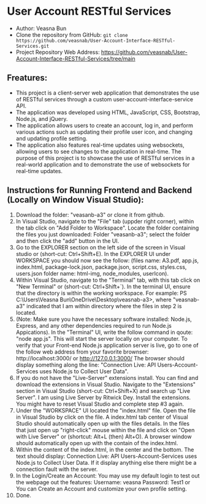 # User Account RESTful Services
- Author: Veasna Bun
- Clone the repository from GitHub: `git clone https://github.com/veasnab/User-Account-Interface-RESTful-Services.git`
- Project Repository Web Address: https://github.com/veasnab/User-Account-Interface-RESTful-Services/tree/main

## Freatures:
- This project is a client-server web application that demonstrates the use of RESTful services through a custom user-account-interface-service API.
- The application was developed using HTML, JavaScript, CSS, Bootstrap, Node.js, and jQuery. 
- The application allows users to create an account, log in, and perform various actions such as updating their profile user icon, and changing and updating profile setting. 
- The application also features real-time updates using websockets, allowing users to see changes to the application in real-time. The purpose of this project is to showcase the use of RESTful services in a real-world application and to demonstrate the use of websockets for real-time updates.
	
## Instructions for Running Frontend and Backend (Locally on Window Visual Studio): 
1. Download the folder: "veasanb-a3" or clone it from github.
2. In Visual Studio, navigate to the "File" tab (uppder right corner), within the tab click on "Add Folder to Workspace". Locate the folder containing the files you just downloaded: Folder "veasanb-a3"; select the folder and then click the "add" button in the UI.
3. Go to the EXPLORER section on the left side of the screen in Visual studio or (short-cut: Ctrl+Shift+E). In the EXPLORER UI under WORKSPACE you should now see the follow: (files name: A3.pdf, app.js, index.html, package-lock.json, package.json, script.css, styles.css, users.json folder name: html-img, node_modules, userIcon).
4. Within Visual Studio, navigate to the "Terminal" tab, with this tab click on "New Terminal" or (short-cut: Ctrl+Shift+`). In the terminal UI, ensure that the directory is within the working workspace. For example: PS C:\Users\Veasna Bun\OneDrive\Desktop\veasnab-a3>, where "veasnab-a3" indicated that I am within directory where the files in step 2 is located.
5. (Note: Make sure you have the necessary software installed: Node.js, Express, and any other dependencies required to run Node.js Appications). In the "Terminal" UI, write the follow command in qoute: "node app.js". This will start the server locally on your computer. To verify that your Front-end Node.js application server is live, go to one of the follow web address from your favorite brownser: http://localhost:3000/ or http://127.0.0.1:3000/ The browser should display something along the line: "Connection Live: API Users-Account-Services uses Node.js to Collect User Data".
6. If you do not have the "Live-Server" extensions install. You can find and download the extensions in Visual Studio. Navigate to the "Extensions" section in Visual Studio (short-cut: Ctrl+Shift+X) and search up "Live Server". I am using Live Server by Ritwick Dey. Install the extensions. You might have to reset Visual Studio and complete step #3 again.
7. Under the "WORKSPACE" UI located the "index.html" file. Open the file in Visual Studio by click on the file. A index.html tab center of Visual Studio should automatically open up with the files details. In the files that just open up "right-click" mouse within the file and click on "Open with Live Server" or (shortcut: Alt+L (then) Alt+O). A browser window should automatically open up with the contain of the index.html.
8. Within the content of the index.html, in the center and the bottom. The text should display: Connection Live: API Users-Account-Services uses Node.js to Collect User Data. If it display anything else there might be a connection fault with the server.
9. In the Login/Create an Account: You may use my default login to test out the webpage out the features: Username: veasna Password: Test1 or You can Create an Account and customize your own profile setting.
10. Done.


	
	 
	
	
	 

